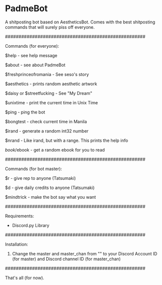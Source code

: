 # PadmeBot
A shitposting bot based on AestheticsBot. Comes with the best shitposting commands that will surely piss off everyone.

####################################################

Commands (for everyone):

$help - see help message

$about - see about PadmeBot

$freshprinceofromania - See seso's story

$aesthetics - prints random aesthetic artwork

$daisy or $streetfucking - See "My Dream"

$unixtime -  print the current time in Unix Time

$ping - ping the bot

$bongtest - check current time in Manila

$irand - generate a random int32 number

$nrand - Like irand, but with a range. This prints the help info

$book/$ebook - get a random ebook for you to read

####################################################

Commands (for bot master):

$r - give rep to anyone (Tatsumaki)

$d - give daily credits to anyone (Tatsumaki)

$mindtrick - make the bot say what you want

####################################################

Requirements:

- Discord.py Library

####################################################

Installation:

1. Change the master and master_chan from "" to your Discord Account ID (for master) and Discord channel ID (for master_chan)

####################################################

That's all (for now).
